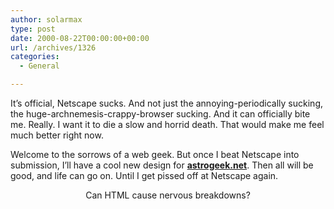```yaml
---
author: solarmax
type: post
date: 2000-08-22T00:00:00+00:00
url: /archives/1326
categories:
  - General

---
```

It&#8217;s official, Netscape sucks. And not just the annoying-periodically sucking, the huge-archnemesis-crappy-browser sucking. And it can officially bite me. Really. I want it to die a slow and horrid death. That would make me feel much better right now. 

Welcome to the sorrows of a web geek. But once I beat Netscape into submission, I&#8217;ll have a cool new design for [**astrogeek.net**][1]. Then all will be good, and life can go on. Until I get pissed off at Netscape again.

<center>
  Can HTML cause nervous breakdowns?
</center>

 [1]: http://astrogeek.net